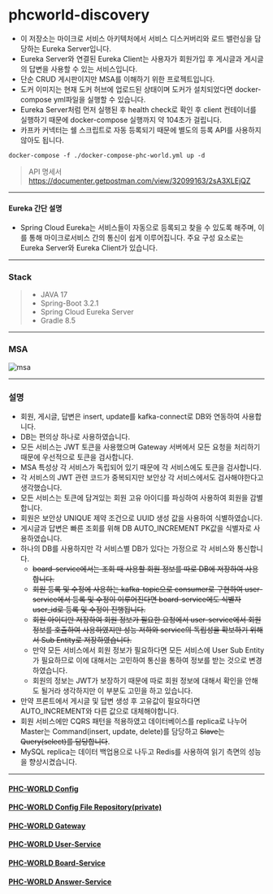 # phcworld-discovery
* 이 저장소는 마이크로 서비스 아키텍처에서 서비스 디스커버리와 로드 밸런싱을 담당하는 Eureka Server입니다.  
* Eureka Server와 연결된 Eureka Client는 사용자가 회원가입 후 게시글과 게시글의 답변을 사용할 수 있는 서비스입니다.  
* 단순 CRUD 게시판이지만 MSA를 이해하기 위한 프로젝트입니다.
* 도커 이미지는 현재 도커 허브에 업로드된 상태이며 도커가 설치되었다면 docker-compose yml파일을 실행할 수 있습니다.
* Eureka Server처럼 먼저 실행된 후 health check로 확인 후 client 컨테이너를 실행하기 때문에 docker-compose 실행까지 약 104초가 걸립니다.
* 카프카 커넥터는 쉘 스크립트로 자동 등록되기 때문에 별도의 등록 API를 사용하지 않아도 됩니다.
```
docker-compose -f ./docker-compose-phc-world.yml up -d
```
> API 명세서
> https://documenter.getpostman.com/view/32099163/2sA3XLEjQZ
*** 
#### Eureka 간단 설명
* Spring Cloud Eureka는 서비스들이 자동으로 등록되고 찾을 수 있도록 해주며, 이를 통해 마이크로서비스 간의 통신이 쉽게 이루어집니다. 주요 구성 요소로는 Eureka Server와 Eureka Client가 있습니다.
*** 
### Stack
> * JAVA 17
> * Spring-Boot 3.2.1
> * Spring Cloud Eureka Server
> * Gradle 8.5
*** 
### MSA
![msa](https://github.com/javamogi/phcworld-discovery/assets/40781237/ba8b1fde-093d-46d7-874c-f92c2cc7fa60)
*** 
### 설명
* 회원, 게시글, 답변은 insert, update를 kafka-connect로 DB와 연동하여 사용합니다.
* DB는 편의상 하나로 사용하였습니다.
* 모든 서비스는 JWT 토큰을 사용했으며 Gateway 서버에서 모든 요청을 처리하기 때문에 우선적으로 토큰을 검사합니다.
* MSA 특성상 각 서비스가 독립되어 있기 때문에 각 서비스에도 토큰을 검사합니다.
* 각 서비스의 JWT 관련 코드가 중복되지만 보안상 각 서비스에서도 검사해야한다고 생각했습니다.
* 모든 서비스는 토큰에 담겨있는 회원 고유 아이디를 파싱하여 사용하여 회원을 감별합니다.
* 회원은 보안상 UNIQUE 제약 조건으로 UUID 생성 값을 사용하여 식별하였습니다.
* 게시글과 답변은 빠른 조회를 위해 DB AUTO_INCREMENT PK값을 식별자로 사용하였습니다.
* 하나의 DB를 사용하지만 각 서비스별 DB가 있다는 가정으로 각 서비스와 통신합니다.
  * ~~board-service에서는 조회 때 사용할 회원 정보를 따로 DB에 저장하여 사용합니다.~~
  * ~~회원 등록 및 수정에 사용하는 kafka-topic으로 consumer로 구현하여 user-service에서 등록 및 수정이 이루어진다면 board-service에도 식별자 user_id로 등록 및 수정이 진행됩니다.~~
  * ~~회원 아이디만 저장하여 회원 정보가 필요한 요청에서 user-service에서 회원 정보를 호출하여 사용하였지만 성능 저하와 service의 독립성을 확보하기 위해서 Sub Entity로 저장하였습니다.~~
  * 만약 모든 서비스에서 회원 정보가 필요하다면 모든 서비스에 User Sub Entity가 필요하므로 이에 대해서는 고민하여 통신을 통하여 정보를 받는 것으로 변경하였습니다.
  * 회원의 정보는 JWT가 보장하기 때문에 따로 회원 정보에 대해서 확인을 안해도 될거라 생각하지만 이 부분도 고민을 하고 있습니다.
* 만약 프론트에서 게시글 및 답변 생성 후 고유값이 필요하다면 AUTO_INCREMENT와 다른 값으로 대체해야합니다.
* 회원 서비스에만 CQRS 패턴을 적용하였고 데이터베이스를 replica로 나누어 Master는 Command(insert, update, delete)를 담당하고 ~~Slave는 Query(select)를 담당합니다~~.
* MySQL replica는 데이터 백업용으로 나두고 Redis를 사용하여 읽기 측면의 성능을 향상시켰습니다.
***
#### [PHC-WORLD Config](https://github.com/javamogi/phc-world-config)
#### [PHC-WORLD Config File Repository(private)](https://github.com/javamogi/phc-world-git-repo)
#### [PHC-WORLD Gateway](https://github.com/javamogi/phc-world-gateway)
#### [PHC-WORLD User-Service](https://github.com/javamogi/phc-world-user-service)
#### [PHC-WORLD Board-Service](https://github.com/javamogi/phc-world-board-service)
#### [PHC-WORLD Answer-Service](https://github.com/javamogi/phc-world-board-answer-service)
